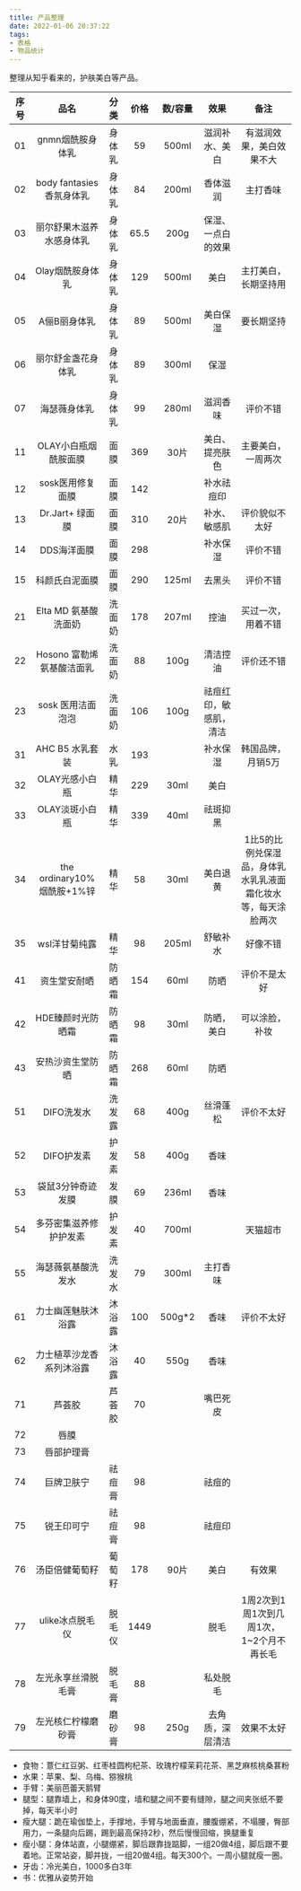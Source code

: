```yaml
---
title: 产品整理
date: 2022-01-06 20:37:22
tags:
- 表格
- 物品统计
---
```


整理从知乎看来的，护肤美白等产品。

|序号|品名|分类|价格|数/容量|效果|备注|
|:-:|:-:|:-:|:-:|:-:|:-:|:-:|
|01|gnmn烟酰胺身体乳|身体乳|59|500ml|滋润补水、美白|有滋润效果，美白效果不大|
|02| body fantasies 香氛身体乳|身体乳|84|200ml|香体滋润|主打香味|
|03|丽尔舒果木滋养水感身体乳|身体乳|65.5|200g|保湿、一点白的效果||
|04|Olay烟酰胺身体乳|身体乳|129|500ml|美白|主打美白，长期坚持用|
|05|A俪B丽身体乳|身体乳|89|500ml|美白保湿|要长期坚持|
|06|丽尔舒金盏花身体乳|身体乳|89|300ml|保湿||
|07|海瑟薇身体乳|身体乳|99|280ml|滋润香味|评价不错|
|11|OLAY小白瓶烟酰胺面膜|面膜|369|30片|美白、提亮肤色|主要美白，一周两次|
|12|sosk医用修复面膜|面膜|142||补水祛痘印||
|13| Dr.Jart+ 绿面膜|面膜|310|20片|补水、敏感肌|评价貌似不太好|
|14|DDS海洋面膜|面膜|298||补水保湿|评价不错|
|15|科颜氏白泥面膜|面膜|290|125ml|去黑头|评价不错|
|21| Elta MD 氨基酸洗面奶|洗面奶|178|207ml|控油|买过一次，用着不错|
|22| Hosono 富勒烯氨基酸洁面乳|洗面奶|88|100g|清洁控油|评价还不错|
|23| sosk 医用洁面泡泡|洗面奶|106|100g|祛痘红印，敏感肌，清洁||
|31| AHC B5 水乳套装|水乳|193||补水保湿|韩国品牌，月销5万|
|32|OLAY光感小白瓶|精华|229|30ml|美白||
|33|OLAY淡斑小白瓶|精华|339|40ml|祛斑抑黑||
|34| the ordinary10%烟酰胺+1%锌|精华|58|30ml|美白退黄|1比5的比例兑保湿品，身体乳水乳乳液面霜化妆水等，每天涂脸两次|
|35|wsl洋甘菊纯露|精华|98|205ml|舒敏补水|好像不错|
|41|资生堂安耐晒|防晒霜|154|60ml|防晒|评价不是太好|
|42|HDE臻颜时光防晒霜|防晒霜|98|30ml|防晒，美白|可以涂脸，补妆|
|43|安热沙资生堂防晒|防晒霜|268|60ml|防晒|
|51|DIFO洗发水|洗发露|68|400g|丝滑蓬松|评价不太好|
|52|DIFO护发素|护发素|58|400g|香味
|53|袋鼠3分钟奇迹发膜|发膜|69|236ml|香味||
|54|多芬密集滋养修护护发素|护发素|40|700ml||天猫超市|
|55|海瑟薇氨基酸洗发水|洗发水|79|300ml|主打香味||
|61|力士幽莲魅肤沐浴露|沐浴露|100|500g*2|香味|评价不太好|
|62|力士植萃沙龙香系列沐浴露|沐浴露|40|550g|香味||
|71|芦荟胶|芦荟胶|70||嘴巴死皮||
|72|唇膜|
|73|唇部护理膏|
|74|巨牌卫肤宁|祛痘膏|98||祛痘的||
|75|锐王印可宁|祛痘膏|98||祛痘印||
|76|汤臣倍健葡萄籽|葡萄籽|178|90片|美白|有效果|
|77|ulike冰点脱毛仪|脱毛仪|1449||脱毛|1周2次到1周1次到几周1次，1~2个月不再长毛|
|78|左光永享丝滑脱毛膏|脱毛膏|88||私处脱毛||
|79|左光核仁柠檬磨砂膏|磨砂膏|98|250g|去角质，深层清洁|效果不太好|


- 食物：薏仁红豆粥、红枣桂圆枸杞茶、玫瑰柠檬茉莉花茶、黑芝麻核桃桑葚粉
- 水果：苹果、梨、乌梅、猕猴桃
- 手臂：美丽芭蕾天鹅臂
- 腿型：腿靠墙上，和身体90度，墙和腿之间不要有缝隙，腿之间夹张纸不要掉，每天半小时
- 瘦大腿：跪在瑜伽垫上，手撑地，手臂与地面垂直，腰腹绷紧，不塌腰，臀部用力，一条腿向后踢，踢到最高保持2秒，然后慢慢回缩，换腿重复
- 瘦小腿：身体站直，小腿绷紧，脚后跟靠拢踮脚，一组20做4组，脚后跟不要着地。正常站姿，脚并拢，一组20做4组。每天300个。一周小腿就瘦一圈。
- 牙齿：冷光美白，1000多白3年
- 书：优雅从姿势开始
